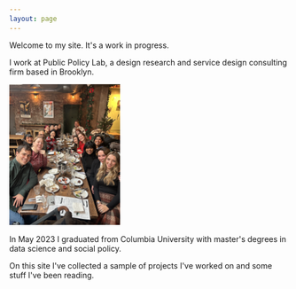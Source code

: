 ```yaml
---
layout: page
---
```


Welcome to my site. It's a work in progress. 

I work at Public Policy Lab, a design research and service design consulting firm based in Brooklyn. 

<img src="images/snap.png" alt="PPL photo" width="200"/>

In May 2023 I graduated from Columbia University with master's degrees in data science and social policy. 

On this site I've collected a sample of projects I've worked on and some stuff I've been reading. 

